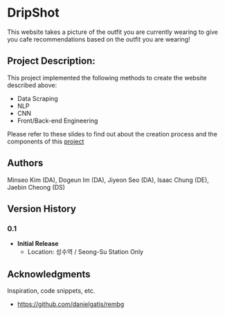 # DripShot

This website takes a picture of the outfit you are currently wearing to give you cafe recommendations based on the outfit you are wearing! 

## Project Description: 

This project implemented the following methods to create the website described above: 
- Data Scraping 
- NLP
- CNN
- Front/Back-end Engineering

Please refer to these slides to find out about the creation process and the components of this [project](https://drive.google.com/file/d/1Wukl8RSSAWe9i8TCER0tJx4dkLYRmkU_/view?usp=drive_link)


## Authors

Minseo Kim (DA), Dogeun Im (DA), Jiyeon Seo (DA), Isaac Chung (DE), Jaebin Cheong (DS)

## Version History

### 0.1
- **Initial Release**
  - Location: 성수역 / Seong-Su Station Only

## Acknowledgments

Inspiration, code snippets, etc.
* https://github.com/danielgatis/rembg

